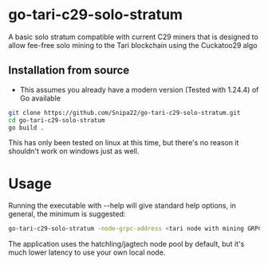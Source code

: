 # go-tari-c29-solo-stratum

A basic solo stratum compatible with current C29 miners that is designed to allow fee-free solo mining to the Tari blockchain using the Cuckatoo29 algo

## Installation from source
* This assumes you already have a modern version (Tested with 1.24.4) of Go available 
```bash
git clone https://github.com/Snipa22/go-tari-c29-solo-stratum.git
cd go-tari-c29-solo-stratum
go build .
```
This has only been tested on linux at this time, but there's no reason it shouldn't work on windows just as well.

# Usage
Running the executable with --help will give standard help options, in general, the minimum is suggested:  
```bash
go-tari-c29-solo-stratum -node-grpc-address <tari node with mining GRPC enabled> -pool-wallet-address <tari address>
```
The application uses the hatchling/jagtech node pool by default, but it's much lower latency to use your own local node.
